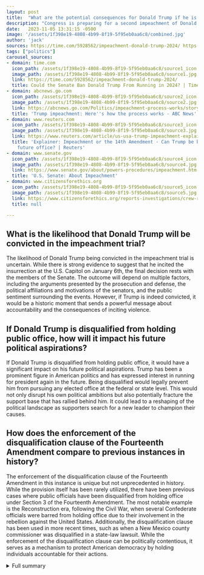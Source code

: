 ```yaml
---
layout: post
title:  "What are the potential consequences for Donald Trump if he is convicted in the impeachment trial and disqualified from holding public office?"
description: "Congress is preparing for a second impeachment of Donald Trump, with the goal of removing him from office and disqualifying him from holding public office again."
date:   2023-11-05 13:31:15 -0500
image: '/assets/1f398e19-4808-4b99-8f19-5f95eb0aa6c8/combined.jpg'
author: 'jack'
sources: https://time.com/5928562/impeachment-donald-trump-2024/ https://abcnews.go.com/Politics/impeachment-process-works/story?id=51202880 https://www.reuters.com/article/us-usa-trump-impeachment-explainer-idUSKBN29I356 https://www.senate.gov/about/powers-procedures/impeachment.htm https://www.citizensforethics.org/reports-investigations/crew-reports/past-14th-amendment-disqualifications/
tags: ["politics"]
carousel_sources:
- domain: time.com
  icon_path: /assets/1f398e19-4808-4b99-8f19-5f95eb0aa6c8/source1_icon.jpg
  image_path: /assets/1f398e19-4808-4b99-8f19-5f95eb0aa6c8/source1.jpg
  link: https://time.com/5928562/impeachment-donald-trump-2024/
  title: Could the Senate Ban Donald Trump From Running in 2024? | Time
- domain: abcnews.go.com
  icon_path: /assets/1f398e19-4808-4b99-8f19-5f95eb0aa6c8/source2_icon.jpg
  image_path: /assets/1f398e19-4808-4b99-8f19-5f95eb0aa6c8/source2.jpg
  link: https://abcnews.go.com/Politics/impeachment-process-works/story?id=51202880
  title: 'Trump impeachment: Here''s how the process works - ABC News'
- domain: www.reuters.com
  icon_path: /assets/1f398e19-4808-4b99-8f19-5f95eb0aa6c8/source3_icon.jpg
  image_path: /assets/1f398e19-4808-4b99-8f19-5f95eb0aa6c8/source3.jpg
  link: https://www.reuters.com/article/us-usa-trump-impeachment-explainer-idUSKBN29I356
  title: 'Explainer: Impeachment or the 14th Amendment - Can Trump be barred from
    future office? | Reuters'
- domain: www.senate.gov
  icon_path: /assets/1f398e19-4808-4b99-8f19-5f95eb0aa6c8/source4_icon.jpg
  image_path: /assets/1f398e19-4808-4b99-8f19-5f95eb0aa6c8/source4.jpg
  link: https://www.senate.gov/about/powers-procedures/impeachment.htm
  title: 'U.S. Senate: About Impeachment'
- domain: www.citizensforethics.org
  icon_path: /assets/1f398e19-4808-4b99-8f19-5f95eb0aa6c8/source5_icon.jpg
  image_path: /assets/1f398e19-4808-4b99-8f19-5f95eb0aa6c8/source5.jpg
  link: https://www.citizensforethics.org/reports-investigations/crew-reports/past-14th-amendment-disqualifications/
  title: null

---
```


## What is the likelihood that Donald Trump will be convicted in the impeachment trial?
The likelihood of Donald Trump being convicted in the impeachment trial is uncertain. While there is strong evidence to suggest that he incited the insurrection at the U.S. Capitol on January 6th, the final decision rests with the members of the Senate. The outcome will depend on multiple factors, including the arguments presented by the prosecution and defense, the political affiliations and motivations of the senators, and the public sentiment surrounding the events. However, if Trump is indeed convicted, it would be a historic moment that sends a powerful message about accountability and the consequences of inciting violence.

## If Donald Trump is disqualified from holding public office, how will it impact his future political aspirations?
If Donald Trump is disqualified from holding public office, it would have a significant impact on his future political aspirations. Trump has been a prominent figure in American politics and has expressed interest in running for president again in the future. Being disqualified would legally prevent him from pursuing any elected office at the federal or state level. This would not only disrupt his own political ambitions but also potentially fracture the support base that has rallied behind him. It could lead to a reshaping of the political landscape as supporters search for a new leader to champion their causes.

## How does the enforcement of the disqualification clause of the Fourteenth Amendment compare to previous instances in history?
The enforcement of the disqualification clause of the Fourteenth Amendment in this instance is unique but not unprecedented in history. While the provision itself has been rarely utilized, there have been previous cases where public officials have been disqualified from holding office under Section 3 of the Fourteenth Amendment. The most notable example is the Reconstruction era, following the Civil War, when several Confederate officials were barred from holding office due to their involvement in the rebellion against the United States. Additionally, the disqualification clause has been used in more recent times, such as when a New Mexico county commissioner was disqualified in a state-law lawsuit. While the enforcement of the disqualification clause can be politically contentious, it serves as a mechanism to protect American democracy by holding individuals accountable for their actions.



<details>
  <summary>Full summary</summary>
<p>Congress is gearing up for a second impeachment of Donald Trump, just about one year after he was impeached for the first time. But now Democrats may have a more pressing aim beyond removing Trump from office for the remaining days of his presidency: to disqualify him from ever holding public office again.</p>
<p>The new article of impeachment charges Trump with incitement of insurrection after he encouraged rioters who attacked the U.S. Capitol Building on Jan. 6. If convicted in an impeachment trial, the Senate would need a two-thirds majority vote to remove Trump from office. The Senate can also disqualify him from holding future office if convicted, but the Constitution is unclear on whether a two-thirds majority vote is required for disqualification.</p>
<p>The impeachment vote in the House could occur as soon as Wednesday, Jan. 13, and timing would be tight for a subsequent Senate trial and vote before President-elect Joe Biden is inaugurated on January 20.</p>
<p>This second impeachment effort comes at a time when the provisions of the Fourteenth Amendment are gaining new relevance. At least eight public officials have been formally adjudicated to be disqualified and barred from public office under Section 3 of the Fourteenth Amendment since its ratification in 1868. Section 3, also known as the Disqualification Clause, disqualifies from office anyone who swore an oath to support the Constitution as a federal or state officer and then engaged in insurrection or rebellion against it. The disqualification can be removed by a two-thirds vote from Congress.</p>
<p>The historical significance of this provision is highlighted by the events of January 6th, when a violent mob that Trump summoned and urged to 'fight like hell' seized the United States Capitol in an attempt to disrupt the peaceful transition of power. The adoption of the Fourteenth Amendment after the Civil War was intended to protect American democracy from those who sought to destroy it.</p>
<p>This second impeachment attempt also raises questions about the constitutionality of impeaching a president after leaving office. While there is no practical means for holding a president accountable for misconduct discovered after leaving office, impeachment is seen as a fundamental component of the system of checks and balances. Presidents should not be exempt from political and legal accountability, and the impeachment process may continue after an individual resigns or departs from office.</p>
<p>The events of January 6th are considered an insurrection, and the disqualification clause of the Fourteenth Amendment applies to those who engaged in insurrectionary acts. Giving aid and comfort to insurrectionists can result in disqualification, even if it involves written or spoken statements of support. The term 'insurrection' involves an assemblage of persons acting to prevent the execution of federal laws through the use of violence, force, or intimidation.</p>
<p>While the enforcement of the disqualification clause has been limited, various actors, including state officials, federal prosecutors, and Congress, have enforced it in the past. Congress passed the Ku Klux Klan Act, which included provisions to remove disqualified officials from office, and Congress also possesses internal mechanisms to enforce Section 3 against its members. States have also enforced Section 3 against their officials, as seen in the recent case of a New Mexico court disqualifying a county commissioner in a state-law lawsuit.</p>
<p>In the upcoming impeachment trial, Congress will have the opportunity to determine whether Trump's actions on January 6th meet the criteria for impeachment and disqualification from future office. The outcome of this trial, and the ongoing debate over post-presidential impeachment, will have long-reaching implications for the future of the U.S. political landscape.</p>
</details>
